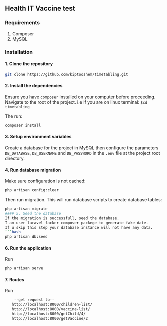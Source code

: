 
## Health IT Vaccine test


### Requirements
1. Composer
2. MySQL

### Installation
#### 1. Clone the repository
```bash
git clone https://github.com/kiptooshem/timetabling.git
```
#### 2. Install the dependencies
Ensure you have `composer` installed on your computer before proceeding.
Navigate to the root of the project. i.e If you are on linux terminal: `$cd timetabling`

The run:
```bash
composer install
```

#### 3. Setup environment variables
Create a database for the project in MySQL then configure the parameters `DB_DATABASE`, `DB_USERNAME` and `DB_PASSWORD` in the `.env` file at the project root directory.

#### 4. Run database migration
Make sure configuration is not cached:
```bash
php artisan config:clear
```

Then run migration. This will run database scripts to create database tables:
```bash
php artisan migrate
#### 5. Seed the database
If the migration is successfull, seed the database.
I am user laravel facker composer packege to generate fake date.
If u skip this step your database instance will not have any data.
```bash
php artisan db:seed
```


#### 6. Run the application
Run
```bash
php artisan serve
```

#### 7. Routes
Run
```bash
    --get request to--
   http://localhost:8000/children-list/
   http://localhost:8000/vaccine-list/
   http://localhost:8000/getChild/4/
   http://localhost:8000/getVaccine/2

```
